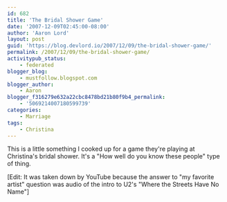 ```yaml
---
id: 682
title: 'The Bridal Shower Game'
date: '2007-12-09T02:45:00-08:00'
author: 'Aaron Lord'
layout: post
guid: 'https://blog.devlord.io/2007/12/09/the-bridal-shower-game/'
permalink: /2007/12/09/the-bridal-shower-game/
activitypub_status:
    - federated
blogger_blog:
    - mustfollow.blogspot.com
blogger_author:
    - Aaron
blogger_f316279e632a22cbc8478bd21b80f9b4_permalink:
    - '5069214007180599739'
categories:
    - Marriage
tags:
    - Christina
---
```


This is a little something I cooked up for a game they're playing at Christina's bridal shower. It's a "How well do you know these people" type of thing.

\[Edit: It was taken down by YouTube because the answer to "my favorite artist" question was audio of the intro to U2's "Where the Streets Have No Name"\]

<!--[youtube http://www.youtube.com/watch?v=YoLUJTY7abo&amp;rel=1]-->